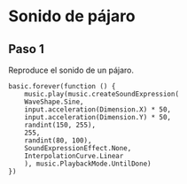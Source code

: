 # Sonido de pájaro

## Paso 1

Reproduce el sonido de un pájaro.

```blocks
basic.forever(function () {
    music.play(music.createSoundExpression(
    WaveShape.Sine,
    input.acceleration(Dimension.X) * 50,
    input.acceleration(Dimension.Y) * 50,
    randint(150, 255),
    255,
    randint(80, 100),
    SoundExpressionEffect.None,
    InterpolationCurve.Linear
    ), music.PlaybackMode.UntilDone)
})
```
